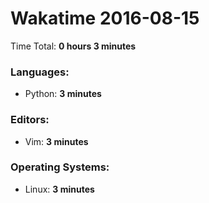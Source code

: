 # Wakatime 2016-08-15

Time Total: **0 hours 3 minutes**

### Languages:
- Python: **3 minutes** 

### Editors:
- Vim: **3 minutes** 

### Operating Systems:
- Linux: **3 minutes** 

